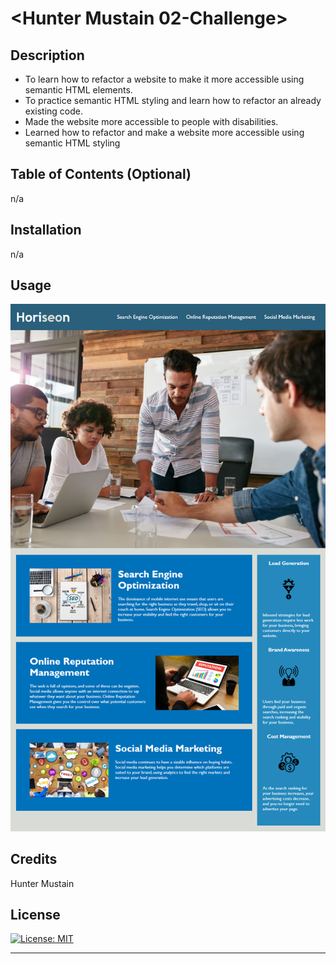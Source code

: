 # <Hunter Mustain 02-Challenge>

## Description

- To learn how to refactor a website to make it more accessible using semantic HTML elements.
- To practice semantic HTML styling and learn how to refactor an already existing code.
- Made the website more accessible to people with disabilities.
- Learned how to refactor and make a website more accessible using semantic HTML styling

## Table of Contents (Optional)

n/a

## Installation

n/a

## Usage
![screenshot of website](./assets/images/01-html-css-git-homework-demo.png)

## Credits

Hunter Mustain

## License

[![License: MIT](https://img.shields.io/badge/License-MIT-yellow.svg)](https://opensource.org/licenses/MIT)

---

